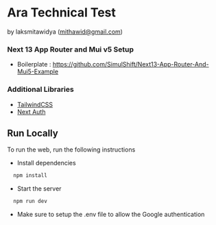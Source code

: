 # Ara Technical Test

by laksmitawidya (mithawid@gmail.com)

### Next 13 App Router and Mui v5 Setup

- Boilerplate : https://github.com/SimulShift/Next13-App-Router-And-Mui5-Example

### Additional Libraries

- [TailwindCSS](https://tailwindcss.com/)
- [Next Auth](https://next-auth.js.org/)

## Run Locally

To run the web, run the following instructions

- Install dependencies

```bash
  npm install
```

- Start the server

```bash
  npm run dev
```

- Make sure to setup the .env file to allow the Google authentication
